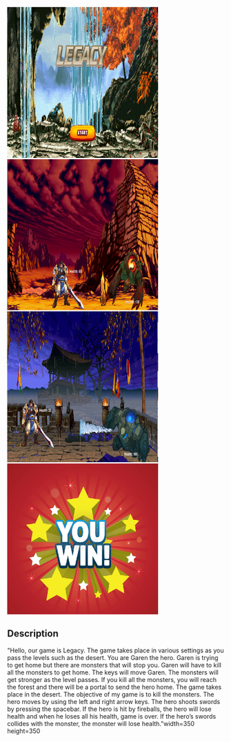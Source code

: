 
<img src ="https://github.com/xiaoweicui/legacy/blob/master/legacy/game.PNG" width=350 height=350>
<img src ="https://github.com/xiaoweicui/legacy/blob/master/legacy/game2.PNG" width=350 height=350>
<img src ="https://github.com/xiaoweicui/legacy/blob/master/legacy/game3.PNG" width=350 height=350>
<img src ="https://github.com/xiaoweicui/legacy/blob/master/legacy/game4.PNG" width=350 height=350>
<h2> Description </h2>
<p> "Hello, our game is Legacy. The game takes place in various settings as you pass the levels such as the desert. You are Garen the hero. Garen is trying to get home but there are monsters that will stop you. Garen will have to kill all the monsters to get home. The keys will move Garen. The monsters will get stronger as the level passes. If you kill all the monsters, you will reach the forest and there will be a portal to send the hero home. The game takes place in the desert. The objective of my game is to kill the monsters. The hero moves by using the left and right arrow keys. The hero shoots swords by pressing the spacebar. If the hero is hit by fireballs, the hero will lose health and when he loses all his health, game is over. If the hero’s swords collides with the monster, the monster will lose health."width=350 height=350
 </p> 
